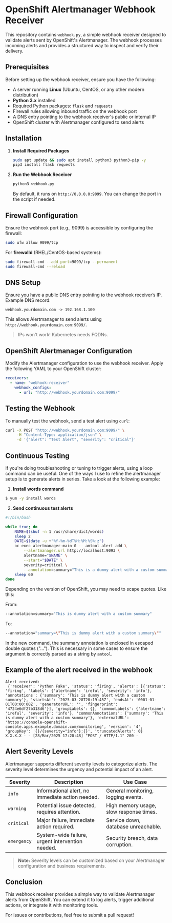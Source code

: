 # OpenShift Alertmanager Webhook Receiver

This repository contains `webhook.py`, a simple webhook receiver designed to validate alerts sent by OpenShift's Alertmanager. The webhook processes incoming alerts and provides a structured way to inspect and verify their delivery.


## Prerequisites

Before setting up the webhook receiver, ensure you have the following:

- A server running **Linux** (Ubuntu, CentOS, or any other modern distribution)
- **Python 3.x** installed
- Required Python packages: `flask` and `requests`
- Firewall rules allowing inbound traffic on the webhook port
- A DNS entry pointing to the webhook receiver's public or internal IP
- OpenShift cluster with Alertmanager configured to send alerts


## Installation

1. **Install Required Packages**

   ```sh
   sudo apt update && sudo apt install python3 python3-pip -y
   pip3 install flask requests
   ```

2. **Run the Webhook Receiver**

   ```sh
   python3 webhook.py
   ```

   By default, it runs on `http://0.0.0.0:9099`. You can change the port in the script if needed.


## Firewall Configuration

Ensure the webhook port (e.g., 9099) is accessible by configuring the firewall:

```sh
sudo ufw allow 9099/tcp
```

For **firewalld** (RHEL/CentOS-based systems):

```sh
sudo firewall-cmd --add-port=9099/tcp --permanent
sudo firewall-cmd --reload
```


## DNS Setup

Ensure you have a public DNS entry pointing to the webhook receiver’s IP. Example DNS record:

```
webhook.yourdomain.com -> 192.168.1.100
```

This allows Alertmanager to send alerts using `http://webhook.yourdomain.com:9099/`.

> IPs won't work! Kubernetes needs FQDNs.


## OpenShift Alertmanager Configuration

Modify the Alertmanager configuration to use the webhook receiver. Apply the following YAML to your OpenShift cluster:

```yaml
receivers:
  - name: "webhook-receiver"
    webhook_configs:
      - url: "http://webhook.yourdomain.com:9099/"
```


## Testing the Webhook

To manually test the webhook, send a test alert using `curl`:

```sh
curl -X POST "http://webhook.yourdomain.com:9099/" \
     -H "Content-Type: application/json" \
     -d '{"alert": "Test Alert", "severity": "critical"}'
```


## Continuous Testing

If you're doing troubleshooting or tuning to trigger alerts, using a loop command can be useful. One of the ways I use to refine the alertmanager setup is to generate alerts in series. Take a look at the following example:

1. **Install words command**

```sh
$ yum -y install words
```

2. **Send continuous test alerts**

```sh
#!/bin/bash

while true; do
    NAME=$(shuf -n 1 /usr/share/dict/words)
    sleep 2
    DATE=$(date -u +"%Y-%m-%dT%H:%M:%S%:z")
    oc exec alertmanager-main-0 -- amtool alert add \
        --alertmanager.url http://localhost:9093 \
        alertname="$NAME" \
        --start="$DATE" \
        severity=critical \
        --annotation=summary="This is a dummy alert with a custom summary"
    sleep 60
done

```

Depending on the version of OpenShift, you may need to scape quotes. Like this:

From:

```sh
--annotation=summary="This is dummy alert with a custom summary"
```

To:

```sh
--annotation="summary=\"This is dummy alert with a custom summary\""
```

In the new command, the summary annotation is enclosed in escaped double quotes (\"...\"). This is necessary in some cases to ensure the argument is correctly parsed as a string by `amtool`.


## Example of the alert received in the webhook

```
Alert received:
 {'receiver': 'Python Fake', 'status': 'firing', 'alerts': [{'status': 'firing', 'labels': {'alertname': 'ireful', 'severity': 'info'}, 'annotations': {'summary': 'This is dummy alert with a custom summary'}, 'startsAt': '2025-03-28T20:19:45Z', 'endsAt': '0001-01-01T00:00:00Z', 'generatorURL': '', 'fingerprint': '4724e6df27b318d6'}], 'groupLabels': {}, 'commonLabels': {'alertname': 'ireful', 'severity': 'info'}, 'commonAnnotations': {'summary': 'This is dummy alert with a custom summary'}, 'externalURL': 'https://console-openshift-console.apps.example.domain.com/monitoring', 'version': '4', 'groupKey': '{}/{severity="info"}:{}', 'truncatedAlerts': 0}
X.X.X.X - - [28/Mar/2025 17:20:48] "POST / HTTP/1.1" 200 -
```


## Alert Severity Levels

Alertmanager supports different severity levels to categorize alerts. The severity level determines the urgency and potential impact of an alert.

| **Severity**  | **Description**                                       | **Use Case** |
|--------------|---------------------------------------------------|------------|
| `info`       | Informational alert, no immediate action needed. | General monitoring, logging events. |
| `warning`    | Potential issue detected, requires attention.     | High memory usage, slow response times. |
| `critical`   | Major failure, immediate action required.         | Service down, database unreachable. |
| `emergency`  | System-wide failure, urgent intervention needed.  | Security breach, data corruption. |

> **Note:** Severity levels can be customized based on your Alertmanager configuration and business requirements.


## Conclusion

This webhook receiver provides a simple way to validate Alertmanager alerts from OpenShift. You can extend it to log alerts, trigger additional actions, or integrate it with monitoring tools.

For issues or contributions, feel free to submit a pull request!
